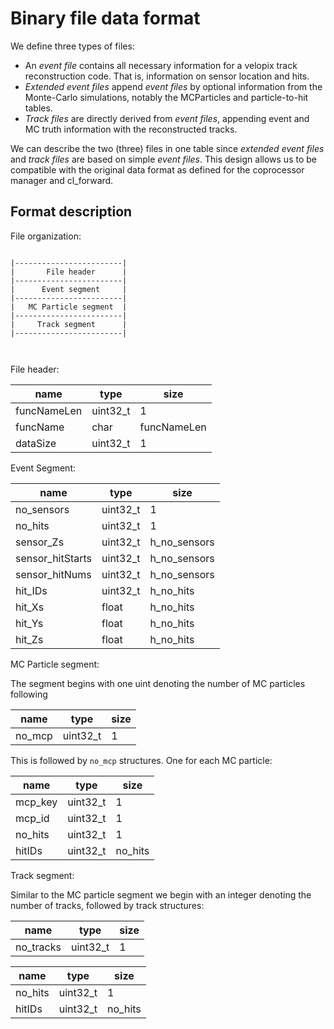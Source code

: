 Binary file data format
=======================

We define three types of files:

-	An *event file* contains all necessary information for a velopix track reconstruction code. That is, information on sensor location and hits.
-	*Extended event files* append *event files* by optional information from the Monte-Carlo simulations, notably the MCParticles and particle-to-hit tables.
-	*Track files* are directly derived from *event files*, appending event and MC truth information with the reconstructed tracks.

We can describe the two (three) files in one table since *extended event files* and *track files* are based on simple *event files*. This design allows us to be compatible with the original data format as defined for the coprocessor manager and cl_forward.

Format description
------------------

File organization:

```

|------------------------|
|       File header      |
|------------------------|
|      Event segment     |
|------------------------|
|   MC Particle segment  |
|------------------------|
|     Track segment      |
|------------------------|



```

File header:

| name        | type     | size        |
|-------------|----------|-------------|
| funcNameLen | uint32_t | 1           |
| funcName    | char     | funcNameLen |
| dataSize    | uint32_t | 1           |

Event Segment:

| name             | type     | size         |
|------------------|----------|--------------|
| no_sensors       | uint32_t | 1            |
| no_hits          | uint32_t | 1            |
| sensor_Zs        | uint32_t | h_no_sensors |
| sensor_hitStarts | uint32_t | h_no_sensors |
| sensor_hitNums   | uint32_t | h_no_sensors |
| hit_IDs          | uint32_t | h_no_hits    |
| hit_Xs           | float    | h_no_hits    |
| hit_Ys           | float    | h_no_hits    |
| hit_Zs           | float    | h_no_hits    |

MC Particle segment:

The segment begins with one uint denoting the number of MC particles following

| name   | type     | size |
|--------|----------|------|
| no_mcp | uint32_t | 1    |

This is followed by `no_mcp` structures. One for each MC particle:

| name    | type     | size    |
|---------|----------|---------|
| mcp_key | uint32_t | 1       |
| mcp_id  | uint32_t | 1       |
| no_hits | uint32_t | 1       |
| hitIDs  | uint32_t | no_hits |

Track segment:

Similar to the MC particle segment we begin with an integer denoting the number of tracks, followed by track structures:

| name      | type     | size |
|-----------|----------|------|
| no_tracks | uint32_t | 1    |

| name    | type     | size    |
|---------|----------|---------|
| no_hits | uint32_t | 1       |
| hitIDs  | uint32_t | no_hits |
